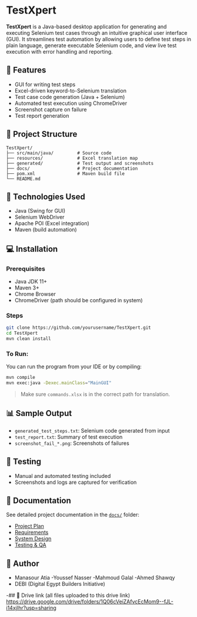 # TestXpert

**TestXpert** is a Java-based desktop application for generating and executing Selenium test cases through an intuitive graphical user interface (GUI). It streamlines test automation by allowing users to define test steps in plain language, generate executable Selenium code, and view live test execution with error handling and reporting.

## 🚀 Features

- GUI for writing test steps
- Excel-driven keyword-to-Selenium translation
- Test case code generation (Java + Selenium)
- Automated test execution using ChromeDriver
- Screenshot capture on failure
- Test report generation

## 📂 Project Structure

```
TestXpert/
├── src/main/java/         # Source code
├── resources/             # Excel translation map
├── generated/             # Test output and screenshots
├── docs/                  # Project documentation
├── pom.xml                # Maven build file
└── README.md
```

## 🧱 Technologies Used

- Java (Swing for GUI)
- Selenium WebDriver
- Apache POI (Excel integration)
- Maven (build automation)

## 💻 Installation

### Prerequisites

- Java JDK 11+
- Maven 3+
- Chrome Browser
- ChromeDriver (path should be configured in system)

### Steps

```bash
git clone https://github.com/yourusername/TestXpert.git
cd TestXpert
mvn clean install
```

### To Run:

You can run the program from your IDE or by compiling:

```bash
mvn compile
mvn exec:java -Dexec.mainClass="MainGUI"
```

> Make sure `commands.xlsx` is in the correct path for translation.

## 📊 Sample Output

- `generated_test_steps.txt`: Selenium code generated from input
- `test_report.txt`: Summary of test execution
- `screenshot_fail_*.png`: Screenshots of failures

## 🧪 Testing

- Manual and automated testing included
- Screenshots and logs are captured for verification

## 📁 Documentation

See detailed project documentation in the [`docs/`](Docs) folder:
- [Project Plan](Docs/PROJECT_PLAN.md)
- [Requirements](Docs/REQUIREMENTS.md)
- [System Design](Docs/SYSTEM_DESIGN.md)
- [Testing & QA](Docs/TESTING.md)
## 👤 Author

- Manasour Atia
-Youssef Nasser
-Mahmoud Galal
-Ahmed Shawqy
- DEBI (Digital Egypt Builders Initiative)

-## 📁 Drive link
(all files uploaded to this drive link)
https://drive.google.com/drive/folders/1Q06cVeiZAfvcEcMom9--fJL-i14xjIhr?usp=sharing

